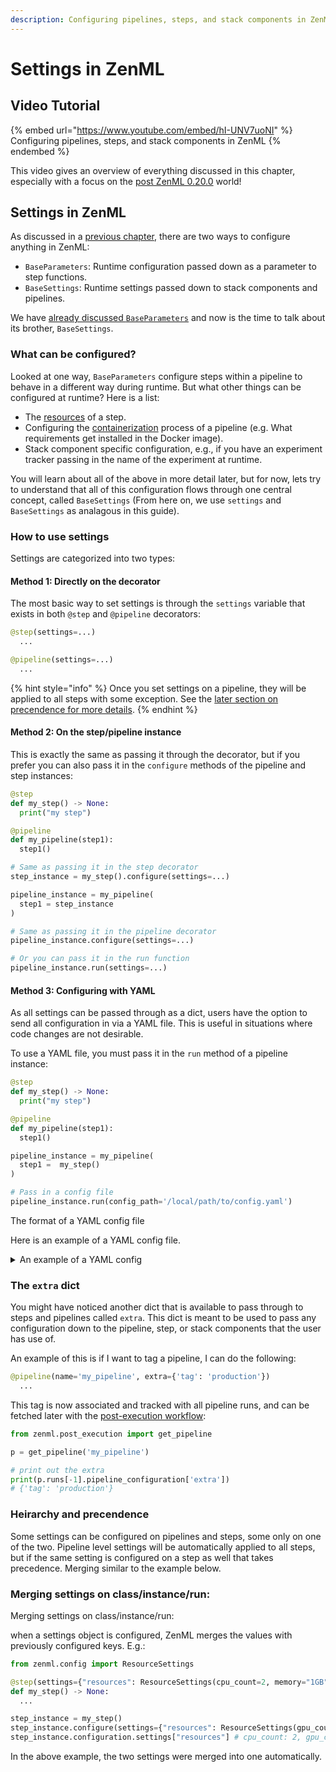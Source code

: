 ```yaml
---
description: Configuring pipelines, steps, and stack components in ZenML.
---
```


# Settings in ZenML

## Video Tutorial

{% embed url="https://www.youtube.com/embed/hI-UNV7uoNI" %} Configuring pipelines, steps, and stack components in ZenML {% endembed %}

This video gives an overview of everything discussed in this chapter,
especially with a focus on the [post ZenML 0.20.0](../../guidelines/migration-zero-twenty.md) world!

## Settings in ZenML

As discussed in a [previous chapter](../../starter-guide/pipelines/iterating.md), there are two ways to configure anything in ZenML:

- `BaseParameters`: Runtime configuration passed down as a parameter to step functions.
- `BaseSettings`: Runtime settings passed down to stack components and pipelines.

We have [already discussed `BaseParameters`](../../starter-guide/pipelines/iterating.md) and now is the time to talk about its brother, `BaseSettings`.

### What can be configured?

Looked at one way, `BaseParameters` configure steps within a pipeline to behave in a different way during runtime. But what other
things can be configured at runtime? Here is a list:

- The [resources](./step-resources.md) of a step.
- Configuring the [containerization](./containerization.md) process of a pipeline (e.g. What requirements get installed in the Docker image).
- Stack component specific configuration, e.g., if you have an experiment tracker passing in the name of the experiment at runtime.

You will learn about all of the above in more detail later, but for now,
lets try to understand that all of this configuration flows through one central concept, called `BaseSettings` (From here on, we use `settings` and `BaseSettings` as analagous in this guide).

### How to use settings

Settings are categorized into two types:

#### Method 1: Directly on the decorator

The most basic way to set settings is through the `settings` variable
that exists in both `@step` and `@pipeline` decorators:

```python
@step(settings=...)
  ...

@pipeline(settings=...)
  ...
```

{% hint style="info" %}
Once you set settings on a pipeline, they will be applied to all steps with some exception. See the [later section on precendence for more details](#heirarchy-and-precendence).
{% endhint %}

#### Method 2: On the step/pipeline instance

This is exactly the same as passing it through the decorator, but if you prefer you can also pass it in the `configure` methods of the pipeline and step instances:

```python
@step
def my_step() -> None:
  print("my step")

@pipeline
def my_pipeline(step1):
  step1()

# Same as passing it in the step decorator
step_instance = my_step().configure(settings=...)

pipeline_instance = my_pipeline(
  step1 = step_instance
)

# Same as passing it in the pipeline decorator
pipeline_instance.configure(settings=...)

# Or you can pass it in the run function
pipeline_instance.run(settings=...)
```

#### Method 3: Configuring with YAML

As all settings can be passed through as a dict, users have the option to
send all configuration in via a YAML file. This is useful in situations where code changes are not desirable.

To use a YAML file, you must pass it in the `run` method of a pipeline instance:

```python
@step
def my_step() -> None:
  print("my step")

@pipeline
def my_pipeline(step1):
  step1()

pipeline_instance = my_pipeline(
  step1 =  my_step()
)

# Pass in a config file
pipeline_instance.run(config_path='/local/path/to/config.yaml')
```

The format of a YAML config file 

Here is an example of a YAML config file.

<details>

<summary>An example of a YAML config</summary>

Some configuration is commented out as it is not needed.

```yaml
enable_cache: True
extra:
  tags: production
run_name: my_run
# schedule:
#   catchup: bool
#   cron_expression: Optional[str]
#   end_time: Optional[datetime]
#   interval_second: Optional[timedelta]
#   start_time: Optional[datetime]
settings:
  docker:
    build_context_root: .
    # build_options: Mapping[str, Any]
    # copy_files: bool
    # copy_global_config: bool
    # dockerfile: Optional[str]
    # dockerignore: Optional[str]
    # environment: Mapping[str, Any]
    # install_stack_requirements: bool
    # parent_image: Optional[str]
    # replicate_local_python_environment: Optional
    # required_integrations: List[str]
    requirements:
      - pandas
    # target_repository: str
    # user: Optional[str]
  resources:
    cpu_count: 1
    gpu_count: 1
    memory: "1GB"
steps:
  # get_first_num:
    enable_cache: false
    experiment_tracker: mlflow_tracker
    # extra: Mapping[str, Any]
    # outputs:
    #   first_num:
    #     artifact_source: Optional[str]
    #     materializer_source: Optional[str]
    # parameters: {}
    # settings:
    #   resources:
    #     cpu_count: Optional[PositiveFloat]
    #     gpu_count: Optional[PositiveInt]
    #     memory: Optional[ConstrainedStrValue]
    # step_operator: Optional[str]
  # get_random_int:
  #   enable_cache: Optional[bool]
  #   experiment_tracker: Optional[str]
  #   extra: Mapping[str, Any]
  #   outputs:
  #     random_num:
  #       artifact_source: Optional[str]
  #       materializer_source: Optional[str]
  #   parameters: {}
  #   settings:
  #     resources:
  #       cpu_count: Optional[PositiveFloat]
  #       gpu_count: Optional[PositiveInt]
  #       memory: Optional[ConstrainedStrValue]
  #   step_operator: Optional[str]
  # subtract_numbers:
  #   enable_cache: Optional[bool]
  #   experiment_tracker: Optional[str]
  #   extra: Mapping[str, Any]
  #   outputs:
  #     result:
  #       artifact_source: Optional[str]
  #       materializer_source: Optional[str]
  #   parameters: {}
  #   settings:
  #     resources:
  #       cpu_count: Optional[PositiveFloat]
  #       gpu_count: Optional[PositiveInt]
  #       memory: Optional[ConstrainedStrValue]
  #   step_operator: Optional[str]

```

</details>

### The `extra` dict

You might have noticed another dict that is available to pass through to steps and pipelines called `extra`. This dict is meant to be used to pass
any configuration down to the pipeline, step, or stack components that the user has use of.

An example of this is if I want to tag a pipeline, I can do the following:

```python
@pipeline(name='my_pipeline', extra={'tag': 'production'})
  ...
```

This tag is now associated and tracked with all pipeline runs, and can be fetched later with the [post-execution workflow](../../starter-guide/pipelines/fetching-pipelines.md):

```python
from zenml.post_execution import get_pipeline

p = get_pipeline('my_pipeline')

# print out the extra
print(p.runs[-1].pipeline_configuration['extra'])
# {'tag': 'production'}
```

### Heirarchy and precendence

Some settings can be configured on pipelines and steps, some only on one of the two. Pipeline level settings will be automatically applied to all steps, but if the same setting is configured on a step as well that takes precedence. Merging similar to the example below.

### Merging settings on class/instance/run:

Merging settings on class/instance/run:

when a settings object is configured, ZenML merges the values with previously configured keys. E.g.:

```python
from zenml.config import ResourceSettings

@step(settings={"resources": ResourceSettings(cpu_count=2, memory="1GB")})
def my_step() -> None:
  ...

step_instance = my_step()
step_instance.configure(settings={"resources": ResourceSettings(gpu_count=1, memory="2GB")})
step_instance.configuration.settings["resources"] # cpu_count: 2, gpu_count=1, memory="2GB"
```

In the above example, the two settings were merged into one automatically.
